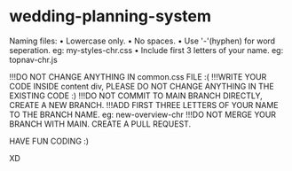 # wedding-planning-system

Naming files: 
  • Lowercase only.
  • No spaces.
  • Use '-'(hyphen) for word seperation. eg: my-styles-chr.css
  • Include first 3 letters of your name. eg: topnav-chr.js
  
!!!DO NOT CHANGE ANYTHING IN common.css FILE :(
!!!WRITE YOUR CODE INSIDE content div, PLEASE DO NOT CHANGE ANYTHING IN THE EXISTING CODE :)
!!!DO NOT COMMIT TO MAIN BRANCH DIRECTLY, CREATE A NEW BRANCH.
!!!ADD FIRST THREE LETTERS OF YOUR NAME TO THE BRANCH NAME. eg: new-overview-chr
!!!DO NOT MERGE YOUR BRANCH WITH MAIN. CREATE A PULL REQUEST.

HAVE FUN CODING :)

XD
